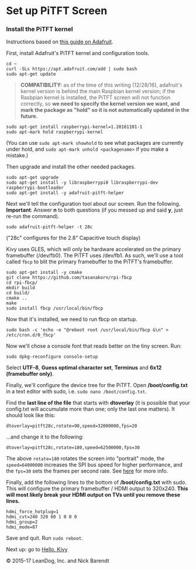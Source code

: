 # Set up PiTFT Screen


### Install the PiTFT kernel
Instructions based on [this guide on Adafruit](https://learn.adafruit.com/running-opengl-based-games-and-emulators-on-adafruit-pitft-displays/pitft-setup).

First, install Adafruit's PiTFT kernel and configuration tools. 

```
cd ~
curl -SLs https://apt.adafruit.com/add | sudo bash
sudo apt-get update
```

> **COMPATIBILITY:** as of the time of this writing (12/28/16), adafruit's kernel version is behind the main Raspbian kernel version; if the Rasbpian kernel is installed, the PiTFT screen will not function correctly, so **we need to specify the kernel version we want, __and__ mark the package as "hold" so it is not automatically updated in the future.**

```
sudo apt-get install raspberrypi-kernel=1.20161101-1
sudo apt-mark hold raspberrypi-kernel
```

(You can use ```sudo apt-mark showhold``` to see what packages are currently under hold, and ```sudo apt-mark unhold <packagename>``` if you make  a mistake.)

Then upgrade and install the other needed packages. 
```
sudo apt-get upgrade
sudo apt-get install -y libraspberrypi0 libraspberrypi-dev raspberrypi-bootloader
sudo apt-get install -y adafruit-pitft-helper
```

Next we'll tell the configuration tool about our screen. Run the following.
**Important**: Answer **n** to both questions (if you messed up and said **y**, just re-run the command).
```
sudo adafruit-pitft-helper -t 28c
```
("28c" configures for the 2.8" Capacitive touch display)

Kivy uses GLES, which will only be hardware accelerated on the primary framebuffer (/dev/fb0). The PiTFT uses /dev/fb1. As such, we'll use a tool called `fbcp` to blit the primary framebuffer to the PiTFT's framebuffer.

```
sudo apt-get install -y cmake
git clone https://github.com/tasanakorn/rpi-fbcp
cd rpi-fbcp/
mkdir build
cd build/
cmake ..
make
sudo install fbcp /usr/local/bin/fbcp
```

Now that it's installed, we need to run fbcp on startup.

```
sudo bash -c 'echo -e "@reboot root /usr/local/bin/fbcp &\n" > /etc/cron.d/0_fbcp'
```

Now we'll chose a console font that reads better on the tiny screen. Run:
```
sudo dpkg-reconfigure console-setup
```
Select **UTF-8**, **Guess optimal character set**, **Terminus** and **6x12 (framebuffer only)**.

Finally, we'll configure the device tree for the PiTFT. Open **/boot/config.txt** in a text editor with sudo, i.e. `sudo nano /boot/config.txt`.

Find the **last line of the file** that starts with **dtoverlay** (it is possible that your config.txt will accumulate more than one; only the last one matters). It should look like this:
```
dtoverlay=pitft28c,rotate=90,speed=32000000,fps=20
```

...and change it to the following:
```
dtoverlay=pitft28c,rotate=180,speed=62500000,fps=30
```

The above ```rotate=180``` rotates the screen into "portrait" mode, the ```speed=64000000``` increases the SPI bus speed for higher performance, and the ```fps=30``` sets the frames per second rate.  See [here](https://learn.adafruit.com/adafruit-pitft-28-inch-resistive-touchscreen-display-raspberry-pi/faq#faq-11) for more info.

Finally, add the following lines to the bottom of **/boot/config.txt** with sudo. This will configure the primary framebuffer / HDMI output to 320x240. **This will most likely break your HDMI output on TVs until you remove these lines.**
```
hdmi_force_hotplug=1
hdmi_cvt=240 320 60 1 0 0 0
hdmi_group=2
hdmi_mode=87
```

Save and quit. Run `sudo reboot`.

Next up: go to [Hello, Kivy](../02.3_Hello_Kivy/README.md)

&copy; 2015-17 LeanDog, Inc. and Nick Barendt
